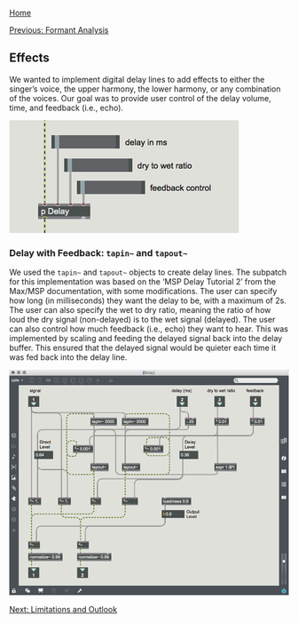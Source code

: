 [Home](./index.md)


[Previous: Formant Analysis](./formantanalysis.md)

## Effects
We wanted to implement digital delay lines to add effects to either the singer’s voice, the upper harmony, the lower harmony, or any combination of the voices. Our goal was to provide user control of the delay volume, time, and feedback (i.e., echo).

![effectsParameters](./Images/delayparam.png)

### Delay with Feedback: `tapin~` and `tapout~`
We used the `tapin~` and `tapout~` objects to create delay lines. The subpatch for this implementation was based on the ‘MSP Delay Tutorial 2’ from the Max/MSP documentation, with some modifications. The user can specify how long (in milliseconds) they want the delay to be, with a maximum of 2s. The user can also specify the wet to dry ratio, meaning the ratio of how loud the dry signal (non-delayed) is to the wet signal (delayed). The user can also control how much feedback (i.e., echo) they want to hear. This was implemented by scaling and feeding the delayed signal back into the delay buffer. This ensured that the delayed signal would be quieter each time it was fed back into the delay line.

![delaySubpatch](./Images/delay.png)


[Next: Limitations and Outlook](./limitations.md)
